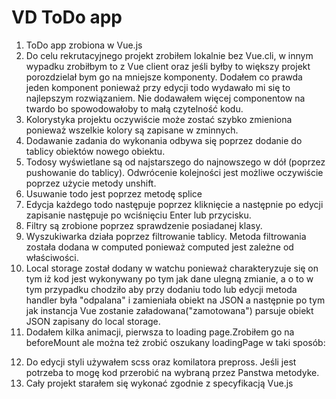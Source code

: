 # VD ToDo app

1. ToDo app zrobiona w Vue.js
2. Do celu rekrutacyjnego projekt zrobiłem lokalnie bez Vue.cli, w innym wypadku zrobiłbym to z Vue client oraz jeśli byłby to większy projekt porozdzielał bym go na mniejsze komponenty. Dodałem co prawda jeden komponent ponieważ przy edycji todo wydawało mi się to najlepszym rozwiązaniem. Nie dodawałem więcej componentow na twardo bo spowodowałoby to małą czytelność kodu.
3. Kolorystyka projektu oczywiście może zostać szybko zmieniona ponieważ wszelkie kolory są zapisane w zminnych.
4. Dodawanie zadania do wykonania odbywa się poprzez dodanie do tablicy obiektów nowego obiektu. 
5. Todosy wyświetlane są od najstarszego do najnowszego w dół (poprzez pushowanie do tablicy). Odwrócenie kolejności jest możliwe oczywiście poprzez użycie metody unshift.
6. Usuwanie todo jest poprzez metodę splice
7. Edycja każdego todo następuje poprzez kliknięcie a następnie po edycji zapisanie następuje po wciśnięciu Enter lub przycisku.
8. Filtry są zrobione poprzez sprawdzenie posiadanej klasy. 
9. Wyszukiwarka działa poprzez filtrowanie tablicy. Metoda filtrowania została dodana w computed ponieważ computed jest zależne od właściwości.
10. Local storage został dodany w watchu ponieważ charakteryzuje się on tym iż kod jest wykonywany po tym jak dane ulegną zmianie, a o to w tym przypadku chodziło aby przy dodaniu todo lub edycji metoda handler była "odpalana" i zamieniała obiekt na JSON a następnie po tym jak instancja Vue zostanie załadowana("zamotowana") parsuje obiekt JSON zapisany do local storage.
11. Dodałem kilka animacji, pierwsza to loading page.Zrobiłem go na beforeMount ale można też zrobić oszukany loadingPage w taki sposób:


<!--
    function hideLoadingPage() {
        setTimeout(function () {
            let fullpage = document.querySelector('.fullpage-animate');
            fullpage.classList.add('hideAnimate')

            }, 1000)
        }
        hideLoadingPage();
-->

12. Do edycji styli używałem scss oraz komilatora prepross. Jeśli jest potrzeba to mogę kod przerobić na wybraną przez Panstwa metodyke.
13. Cały projekt starałem się wykonać zgodnie z specyfikacją Vue.js






